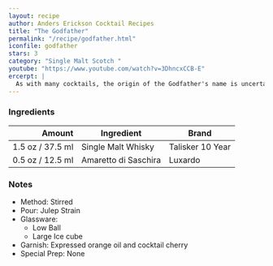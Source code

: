 ```yaml
---
layout: recipe
author: Anders Erickson Cocktail Recipes
title: "The Godfather"
permalink: "/recipe/godfather.html"
iconfile: godfather
stars: 3
category: "Single Malt Scotch "
youtube: "https://www.youtube.com/watch?v=3DhncxCCB-E"
ercerpt: |
  As with many cocktails, the origin of the Godfather's name is uncertain. The amaretto brand Disaronno claims the drink was the favorite cocktail of American actor Marlon Brando, known for playing the titular character in the popular American film adaptation of Mario Puzo's The Godfather, which prominently features the Italian mob. This may be an allusion to the cocktail's prominent use of amaretto, an Italian liqueur. This drink was also a favorite of the Rat Pack.
---
```


### Ingredients

| Amount | Ingredient           | Brand            |
| -----: | -------------------- | ---------------- |
| 1.5 oz / 37.5 ml | Single Malt Whisky   | Talisker 10 Year |
| 0.5 oz / 12.5 ml | Amaretto di Saschira | Luxardo          |

### Notes

- Method: Stirred
- Pour: Julep Strain
- Glassware:
  - Low Ball
  - Large Ice cube
- Garnish: Expressed orange oil and cocktail cherry
- Special Prep: None
